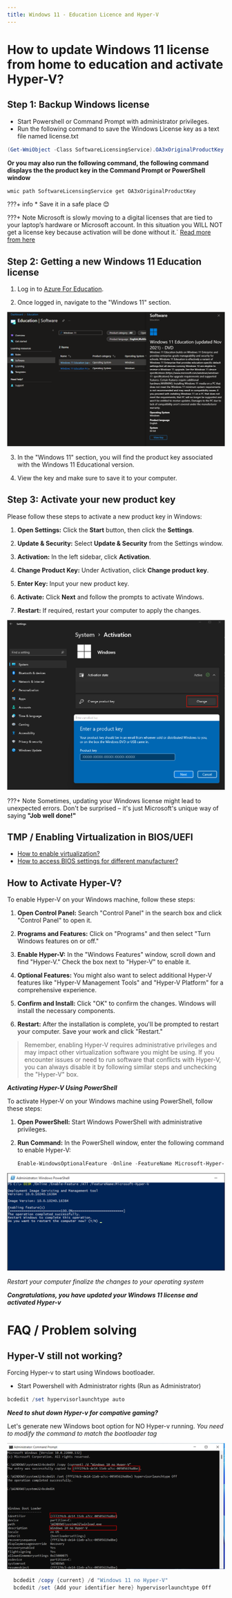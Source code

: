 ```yaml
---
title: Windows 11 - Education Licence and Hyper-V
---
```

# How to update Windows 11 license from home to education and activate Hyper-V?

## Step 1: Backup Windows license

* Start Powershell or Command Prompt with administrator privileges.
* Run the following command to save the Windows License key as a text file named license.txt
```powershell
(Get-WmiObject -Class SoftwareLicensingService).OA3xOriginalProductKey | Out-File license.txt
```
**Or you may also run the following command, the following command displays the the product key in the Command Prompt or PowerShell window** 

```powershell
wmic path SoftwareLicensingService get OA3xOriginalProductKey
```
???+ info
    * Save it in a safe place 😊

???+ Note
    Microsoft is slowly moving to a digital licenses that are tied to your laptop’s hardware or Microsoft account. In this situation you WILL NOT get a license key because activation will be done without it.` [Read more from here](https://support.microsoft.com/en-us/windows/activate-windows-c39005d4-95ee-b91e-b399-2820fda32227)

## Step 2: Getting a new Windows 11 Education license

1. Log in to [Azure For Education](https://azureforeducation.microsoft.com/devtools).

2. Once logged in, navigate to the "Windows 11" section.

![Windows 11 key](assets/images/MS_portal_windows11.png "View Key on Windows 11 Educational version")

3. In the "Windows 11" section, you will find the product key associated with the Windows 11 Educational version.

4. View the key and make sure to save it to your computer.

## Step 3: Activate your new product key

Please follow these steps to activate a new product key in Windows:

1. **Open Settings:** Click the **Start** button, then click the **Settings**.

2. **Update & Security:** Select **Update & Security** from the Settings window.

3. **Activation:** In the left sidebar, click **Activation**.

4. **Change Product Key:** Under Activation, click **Change product key**.

5. **Enter Key:** Input your new product key.

6. **Activate:** Click **Next** and follow the prompts to activate Windows.

7. **Restart:** If required, restart your computer to apply the changes.

![activation](assets/images/windows11_activation.png "View Key on Windows 11 Educational version")

???+ Note
    Sometimes, updating your Windows license might lead to unexpected errors. Don't be surprised – it's just Microsoft's unique way of saying **"Job well done!"** 

## TMP / Enabling Virtualization in BIOS/UEFI
- [How to enable virtualization? ](https://www.isumsoft.com/computer/enable-virtualization-technology-vt-x-in-bios-or-uefi.html) <br>
- [How to access BIOS settings for different manufacturer? ](https://2nwiki.2n.cz/pages/viewpage.action?pageId=75202968)

## How to Activate Hyper-V?

To enable Hyper-V on your Windows machine, follow these steps:

1. **Open Control Panel:** Search "Control Panel" in the search box and click "Control Panel" to open it.

2. **Programs and Features:** Click on "Programs" and then select "Turn Windows features on or off."

3. **Enable Hyper-V:** In the "Windows Features" window, scroll down and find "Hyper-V." Check the box next to "Hyper-V" to enable it.

4. **Optional Features:** You might also want to select additional Hyper-V features like "Hyper-V Management Tools" and "Hyper-V Platform" for a comprehensive experience.

5. **Confirm and Install:** Click "OK" to confirm the changes. Windows will install the necessary components.

6. **Restart:** After the installation is complete, you'll be prompted to restart your computer. Save your work and click "Restart."

> Remember, enabling Hyper-V requires administrative privileges and may impact other virtualization software you might be using. If you encounter issues or need to run software that conflicts with Hyper-V, you can always disable it by following similar steps and unchecking the "Hyper-V" box.

***Activating Hyper-V Using PowerShell***

To activate Hyper-V on your Windows machine using PowerShell, follow these steps:

1. **Open PowerShell:** Start Windows PowerShell with administrative privileges.

2. **Run Command:** In the PowerShell window, enter the following command to enable Hyper-V:
   ```powershell
   Enable-WindowsOptionalFeature -Online -FeatureName Microsoft-Hyper-V -All
   ```

![hyper-v_on](assets/images/hyper-v_on.png)

*Restart your computer finalize the changes to your operating system*

***Congratulations, you have updated your Windows 11 license and activated Hyper-v***

# FAQ / Problem solving

## Hyper-V still not working?

Forcing Hyper-v to start using Windows bootloader. 

* Start Powershell with Administrator rights (Run as Administrator)

```powershell
bcdedit /set hypervisorlaunchtype auto
```
 
 ***Need to shut down Hyper-v for compative gaming?***

Let's generate new Windows boot option for NO Hyper-v running. *You need to modify the command to match the bootloader tag*

![hyper-v_off](assets/images/Windowsbootloader.png "Hyper-V off using bcdedit ")

```powershell
  bcdedit /copy {current} /d "Windows 11 no Hyper-V"
  bcdedit /set {Add your identifier here} hypervisorlaunchtype Off
```